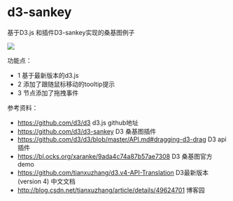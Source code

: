 # d3-sankey
基于D3.js 和插件D3-sankey实现的桑基图例子

![](./screenshots/show.gif)

功能点：
* 1 基于最新版本的d3.js
* 2 添加了跟随鼠标移动的tooltip提示
* 3 节点添加了拖拽事件

参考资料：
* https://github.com/d3/d3   d3.js github地址
* https://github.com/d3/d3-sankey  D3  桑基图插件
* https://github.com/d3/d3/blob/master/API.md#dragging-d3-drag  D3  api插件
* https://bl.ocks.org/xaranke/9ada4c74a87b57ae7308   D3 桑基图官方demo
* https://github.com/tianxuzhang/d3.v4-API-Translation  D3最新版本(version 4) 中文文档
* http://blog.csdn.net/tianxuzhang/article/details/49624701  博客园
